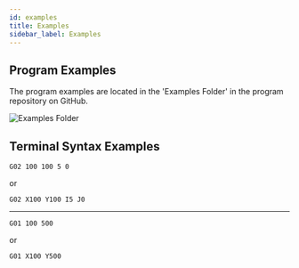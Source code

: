 ```yaml
---
id: examples
title: Examples
sidebar_label: Examples
---
```


## Program Examples

The program examples are located in the 'Examples Folder' in the program repository on GitHub.

![Examples Folder](/img/screenshot/examplesFolder.png)


## Terminal Syntax Examples

```
G02 100 100 5 0
```

or

```
G02 X100 Y100 I5 J0
```

---
```
G01 100 500
```
or
```
G01 X100 Y500
```